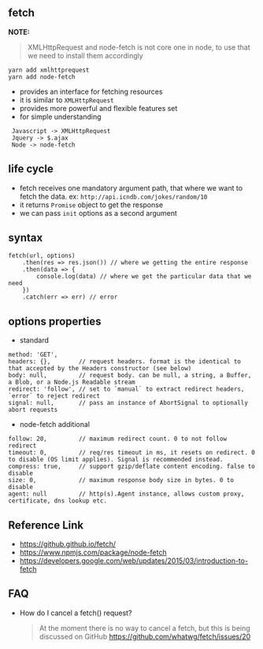 ## fetch

**NOTE:**

> XMLHttpRequest and node-fetch is not core one in node, to use that we need to install them accordingly

```
yarn add xmlhttprequest
yarn add node-fetch
```

-   provides an interface for fetching resources
-   it is similar to `XMLHttpRequest`
-   provides more powerful and flexible features set
-   for simple understanding

```
 Javascript -> XMLHttpRequest
 Jquery -> $.ajax
 Node -> node-fetch
```

## life cycle

-   fetch receives one mandatory argument path, that where we want to fetch the data.
    ex: `http://api.icndb.com/jokes/random/10`
-   it returns `Promise` object to get the response
-   we can pass `init` options as a second argument

## syntax

```
fetch(url, options)
    .then(res => res.json()) // where we getting the entire response
    .then(data => {
        console.log(data) // where we get the particular data that we need
    })
    .catch(err => err) // error
```

## options properties

-   standard

```
method: 'GET',
headers: {},        // request headers. format is the identical to that accepted by the Headers constructor (see below)
body: null,         // request body. can be null, a string, a Buffer, a Blob, or a Node.js Readable stream
redirect: 'follow', // set to `manual` to extract redirect headers, `error` to reject redirect
signal: null,       // pass an instance of AbortSignal to optionally abort requests
```

-   node-fetch additional

```
follow: 20,         // maximum redirect count. 0 to not follow redirect
timeout: 0,         // req/res timeout in ms, it resets on redirect. 0 to disable (OS limit applies). Signal is recommended instead.
compress: true,     // support gzip/deflate content encoding. false to disable
size: 0,            // maximum response body size in bytes. 0 to disable
agent: null         // http(s).Agent instance, allows custom proxy, certificate, dns lookup etc.
```

## Reference Link

-   https://github.github.io/fetch/
-   https://www.npmjs.com/package/node-fetch
-   https://developers.google.com/web/updates/2015/03/introduction-to-fetch

## FAQ

-   How do I cancel a fetch() request?
    > At the moment there is no way to cancel a fetch, but this is being discussed on GitHub
    > https://github.com/whatwg/fetch/issues/20
